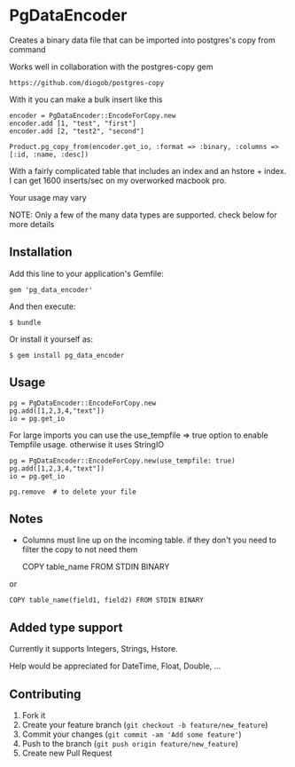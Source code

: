 # PgDataEncoder

Creates a binary data file that can be imported into postgres's copy from command

Works well in collaboration with the postgres-copy gem

    https://github.com/diogob/postgres-copy

With it you can make a bulk insert like this

    encoder = PgDataEncoder::EncodeForCopy.new
    encoder.add [1, "test", "first"]
    encoder.add [2, "test2", "second"]

    Product.pg_copy_from(encoder.get_io, :format => :binary, :columns => [:id, :name, :desc])

With a fairly complicated table that includes an index and an hstore + index.
I can get 1600 inserts/sec on my overworked macbook pro.

Your usage may vary

NOTE: Only a few of the many data types are supported.  check below for more details

## Installation

Add this line to your application's Gemfile:

    gem 'pg_data_encoder'

And then execute:

    $ bundle

Or install it yourself as:

    $ gem install pg_data_encoder

## Usage

    pg = PgDataEncoder::EncodeForCopy.new
    pg.add([1,2,3,4,"text"])
    io = pg.get_io

For large imports you can use the use_tempfile => true option to enable Tempfile usage.   otherwise it uses StringIO

    pg = PgDataEncoder::EncodeForCopy.new(use_tempfile: true)
    pg.add([1,2,3,4,"text"])
    io = pg.get_io

    pg.remove  # to delete your file

## Notes


* Columns must line up on the incoming table.   if they don't you need to filter the copy to not need them


    COPY table_name FROM STDIN BINARY

or

    COPY table_name(field1, field2) FROM STDIN BINARY




## Added type support

  Currently it supports Integers, Strings, Hstore.

  Help would be appreciated for DateTime, Float, Double, ...
## Contributing



1. Fork it
2. Create your feature branch (`git checkout -b feature/new_feature`)
3. Commit your changes (`git commit -am 'Add some feature'`)
4. Push to the branch (`git push origin feature/new_feature`)
5. Create new Pull Request
